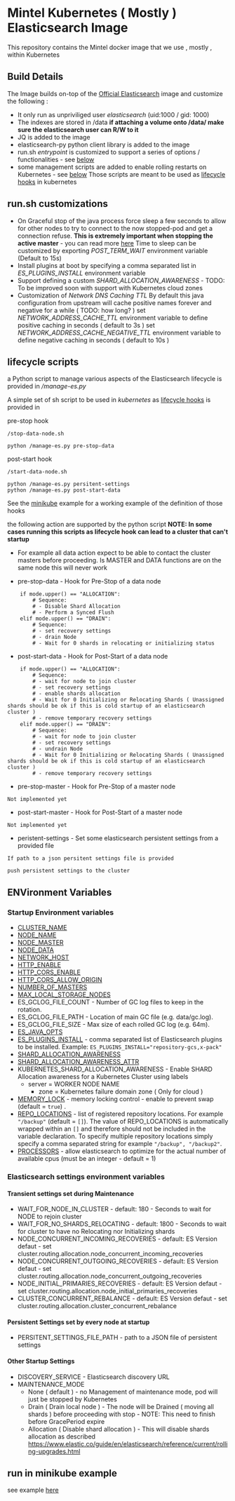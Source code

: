 # Mintel Kubernetes ( Mostly ) Elasticsearch Image

This repository contains the Mintel docker image that we use , mostly , within Kubernetes

## Build Details

The Image builds on-top of the [Official Elasticsearch](https://github.com/elastic/elasticsearch-docker) image and customize the following :

* It only run as unpriviliged user *elasticsearch* (uid:1000 / gid: 1000)
* The indexes are stored in /data
  **if attaching a volume onto /data/ make sure the elasticsearch user can R/W to it**
* JQ is added to the image
* elasticsearch-py python client library is added to the image
* run.sh *entrypoint* is customized to support a series of options / functionalities - see [below](#run.sh-customizations)
* some management scripts are added to enable rolling restarts on Kubernetes - see [below](#lifecycle-scripts)
  Those scripts are meant to be used as [lifecycle hooks](https://kubernetes.io/docs/concepts/containers/container-lifecycle-hooks/) in kubernetes

## run.sh customizations


* On Graceful stop of the java process force sleep a few seconds to allow for other nodes to try to connect to the now stopped-pod and get a connection refuse.
  **This is extremely important when stopping the active master** - you can read more [here](https://discuss.elastic.co/t/timed-out-waiting-for-all-nodes-to-process-published-state-and-cluster-unavailability/138590)
	Time to sleep can be customized by exporting *POST_TERM_WAIT* environment variable (Default to 15s)
* Install plugins at boot by specifying a comma separated list in *ES_PLUGINS_INSTALL* environment variable
* Support defining a custom *SHARD_ALLOCATION_AWARENESS* - TODO: To be improved soon with support with Kubernetes cloud zones
* Customization of *Network DNS Caching TTL* 
  By default this java configuration from upstream will cache positive names forever and negative for a while ( TODO: how long? ) 
	set *NETWORK_ADDRESS_CACHE_TTL* environment variable to define positive caching in seconds ( default to 3s )
	set *NETWORK_ADDRESS_CACHE_NEGATIVE_TTL* environment variable to define negative caching in seconds ( default to 10s )

## lifecycle scripts

a Python script to manage various aspects of the Elasticsearch lifecycle is provided in */manage-es.py* 

A simple set of sh script to be used in *kubernetes* as [lifecycle hooks](https://kubernetes.io/docs/concepts/containers/container-lifecycle-hooks/)  is provided in 

pre-stop hook
```
/stop-data-node.sh

python /manage-es.py pre-stop-data
```

post-start hook
```
/start-data-node.sh

python /manage-es.py persitent-settings
python /manage-es.py post-start-data
```

See the [minikube](#run-in-minikube-example) example for a working example of the definition of those hooks

the following action are supported by the python script
**NOTE: In some cases running this scripts as lifecycle hook can lead to a cluster that can't startup**
* For example all data action expect to be able to contact the cluster masters before proceeding. Is MASTER and DATA functions are on the same node this will never work

*  pre-stop-data - Hook for Pre-Stop of a data node
```
    if mode.upper() == "ALLOCATION":
        # Sequence:
        # - Disable Shard Allocation
        # - Perform a Synced Flush
    elif mode.upper() == "DRAIN":
        # Sequence:
        # - set recovery settings
        # - drain Node
        # - Wait for 0 shards in relocating or initializing status

```
*  post-start-data - Hook for Post-Start of a data node
```
    if mode.upper() == "ALLOCATION":                        
        # Sequence:                                                                                           
        # - wait for node to join cluster                                                                                                                                                    
        # - set recovery settings                           
        # - enable shards allocation                                                                          
        # - Wait for 0 Initializing or Relocating Shards ( Unassigned shards should be ok if this is cold startup of an elasticsearch cluster )                           
        # - remove temporary recovery settings  
    elif mode.upper() == "DRAIN":
        # Sequence:
        # - wait for node to join cluster
        # - set recovery settings
        # - undrain Node
        # - Wait for 0 Initializing or Relocating Shards ( Unassigned shards should be ok if this is cold startup of an elasticsearch cluster )                        
        # - remove temporary recovery settings
```
*  pre-stop-master - Hook for Pre-Stop of a master node
```
Not implemented yet 
```
*  post-start-master - Hook for Post-Start of a master node
```
Not implemented yet 
```
*  peristent-settings - Set some elasticsearch persistent settings from a provided file
```
If path to a json persitent settings file is provided

push persistent settings to the cluster
```

## ENVironment Variables

### Startup Environment variables

* [CLUSTER\_NAME](https://www.elastic.co/guide/en/elasticsearch/reference/current/important-settings.html#cluster.name)
* [NODE\_NAME](https://www.elastic.co/guide/en/elasticsearch/reference/current/important-settings.html#node.name)
* [NODE\_MASTER](https://www.elastic.co/guide/en/elasticsearch/reference/current/modules-node.html#master-node)
* [NODE\_DATA](https://www.elastic.co/guide/en/elasticsearch/reference/current/modules-node.html#data-node)
* [NETWORK\_HOST](https://www.elastic.co/guide/en/elasticsearch/reference/current/modules-network.html#network-interface-values)
* [HTTP\_ENABLE](https://www.elastic.co/guide/en/elasticsearch/reference/current/modules-http.html#_settings_2)
* [HTTP\_CORS\_ENABLE](https://www.elastic.co/guide/en/elasticsearch/reference/current/modules-http.html#_settings_2)
* [HTTP\_CORS\_ALLOW\_ORIGIN](https://www.elastic.co/guide/en/elasticsearch/reference/current/modules-http.html#_settings_2)
* [NUMBER\_OF\_MASTERS](https://www.elastic.co/guide/en/elasticsearch/reference/current/modules-discovery-zen.html#master-election)
* [MAX\_LOCAL\_STORAGE\_NODES](https://www.elastic.co/guide/en/elasticsearch/reference/current/modules-node.html#max-local-storage-nodes)
* ES\_GCLOG\_FILE\_COUNT - Number of GC log files to keep in the rotation.
* ES\_GCLOG\_FILE\_PATH - Location of main GC file (e.g. data/gc.log).
* ES\_GCLOG\_FILE\_SIZE - Max size of each rolled GC log (e.g. 64m).
* [ES\_JAVA\_OPTS](https://www.elastic.co/guide/en/elasticsearch/reference/current/heap-size.html)
* [ES\_PLUGINS\_INSTALL](https://www.elastic.co/guide/en/elasticsearch/plugins/current/installation.html) - comma separated list of Elasticsearch plugins to be installed. Example: `ES_PLUGINS_INSTALL="repository-gcs,x-pack"`
* [SHARD\_ALLOCATION\_AWARENESS](https://www.elastic.co/guide/en/elasticsearch/reference/current/allocation-awareness.html#CO287-1)
* [SHARD\_ALLOCATION\_AWARENESS\_ATTR](https://www.elastic.co/guide/en/elasticsearch/reference/current/allocation-awareness.html#CO287-1)
* KUBERNETES\_SHARD\_ALLOCATION\_AWARENESS - Enable SHARD Allocation awareness for a Kubernetes Cluster using labels
  * server = WORKER NODE NAME
	* zone = Kubernetes failure domain zone ( Only for cloud )
* [MEMORY\_LOCK](https://www.elastic.co/guide/en/elasticsearch/reference/current/important-settings.html#bootstrap.memory_lock) - memory locking control - enable to prevent swap (default = `true`) .
* [REPO\_LOCATIONS](https://www.elastic.co/guide/en/elasticsearch/reference/current/modules-snapshots.html#_shared_file_system_repository) - list of registered repository locations. For example `"/backup"` (default = `[]`). The value of REPO\_LOCATIONS is automatically wrapped within an `[]` and therefore should not be included in the variable declaration. To specify multiple repository locations simply specify a comma separated string for example `"/backup", "/backup2"`.
* [PROCESSORS](https://github.com/elastic/elasticsearch-definitive-guide/pull/679/files) - allow elasticsearch to optimize for the actual number of available cpus (must be an integer - default = 1)

### Elasticsearch settings environment variables

#### Transient settings set during Maintenance 
* WAIT\_FOR\_NODE\_IN\_CLUSTER - default: 180 - Seconds to wait for NODE to rejoin cluster 
* WAIT\_FOR\_NO\_SHARDS\_RELOCATING - default: 1800 - Seconds to wait for cluster to have no Relocating nor Initializing shards 
* NODE\_CONCURRENT\_INCOMING\_RECOVERIES - default: ES Version defaut - set cluster.routing.allocation.node\_concurrent\_incoming\_recoveries
* NODE\_CONCURRENT\_OUTGOING\_RECOVERIES - default: ES Version defaut - set cluster.routing.allocation.node\_concurrent\_outgoing\_recoveries
* NODE\_INITIAL\_PRIMARIES\_RECOVERIES - default: ES Version defaut - set cluster.routing.allocation.node\_initial\_primaries\_recoveries
* CLUSTER\_CONCURRENT\_REBALANCE - default: ES Version defaut - set cluster.routing.allocation.cluster\_concurrent\_rebalance

#### Persistent Settings set by every node at startup 
* PERSITENT\_SETTINGS\_FILE\_PATH - path to a JSON file of persistent settings 

#### Other Startup Settings
* DISCOVERY\_SERVICE - Elasticsearch discovery URL
* MAINTENANCE\_MODE 
  * None ( default ) - no Management of maintenance mode, pod will just be stopped by Kubernetes
  * Drain ( Drain local node ) - The node will be Drained ( moving all shards ) before proceeding with stop - NOTE: This need to finish before GracePeriod expire
  * Allocation ( Disable shard allocation ) - This will disable shards allocation as described https://www.elastic.co/guide/en/elasticsearch/reference/current/rolling-upgrades.html

## run in minikube example

see example [here](https://github.com/mintel/es-image/examples/minikube/README.md)
